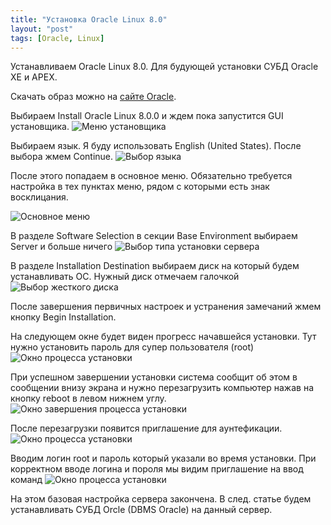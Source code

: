 ```yaml
---
title: "Установка Oracle Linux 8.0"
layout: "post"
tags: [Oracle, Linux]
---
```

Устанавливаем Oracle Linux 8.0. Для будующей установки СУБД Oracle XE и APEX.


Скачать образ можно на [сайте Oracle](https://yum.oracle.com/oracle-linux-downloads.html).

Выбираем Install Oracle Linux 8.0.0 и ждем пока запустится GUI установщика.
![Меню установщика](https://user-images.githubusercontent.com/14184216/105968933-1f88eb00-60a1-11eb-8bff-2d76097a0a3d.PNG)


Выбираем язык. Я буду использовать English (United States). После выбора жмем Continue.
![Выбор языка](https://user-images.githubusercontent.com/14184216/105968941-2152ae80-60a1-11eb-887f-3295e2d03abf.PNG)

После этого попадаем в основное меню. Обязательно требуется настройка в тех пунктах меню, рядом с которыми есть знак восклицания.

![Основное меню](https://user-images.githubusercontent.com/14184216/105968943-2152ae80-60a1-11eb-95eb-ac26b9556646.PNG)

В разделе Software Selection в секции Base Environment выбираем Server и больше ничего
![Выбор типа установки сервера](https://user-images.githubusercontent.com/14184216/105968948-21eb4500-60a1-11eb-80fa-b04a42959908.PNG)

В разделе Installation Destination выбираем диск на который будем устанавливать ОС. Нужный диск отмечаем галочкой
![Выбор жесткого диска](https://user-images.githubusercontent.com/14184216/105968940-2152ae80-60a1-11eb-9ec6-151a8d92bc2f.PNG)

После завершения первичных настроек и устранения замечаний жмем кнопку Begin Installation.

На следующем окне будет виден прогресс начавшейся установки. Тут нужно установить пароль для супер пользователя (root)
![Окно процесса установки](https://user-images.githubusercontent.com/14184216/105968946-21eb4500-60a1-11eb-9ffa-532473563784.PNG)


При успешном завершении установки система сообщит об этом в сообщении внизу экрана и нужно перезагрузить компьютер нажав на кнопку reboot в левом нижнем углу.
![Окно завершения процесса установки](https://user-images.githubusercontent.com/14184216/105968938-20ba1800-60a1-11eb-8e8d-0af62f5aa89f.PNG)

После перезагрузки появится приглашение для аунтефикации.
![Окно процесса установки](https://user-images.githubusercontent.com/14184216/105968950-2283db80-60a1-11eb-8ef6-94487aff427f.PNG)

Вводим логин root и пароль который указали во время установки. При корректном вводе логина и пороля мы видим приглашение на ввод команд
![Окно процесса установки](https://user-images.githubusercontent.com/14184216/105968953-2283db80-60a1-11eb-946c-cde267e7a625.PNG)

На этом базовая настройка сервера закончена. В след. статье будем устанавливать СУБД Orcle (DBMS Oracle) на данный сервер.